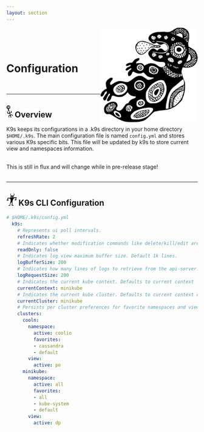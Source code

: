 ```yaml
---
layout: section
---
```


[<img src="/assets/sections/dude.png" align="right" width="256" height="auto"/>](/)

<br/>
<br/>
<br/>

# Configuration

<br/>

---
## <img src="/assets/sections/overview.png" width="auto" height="32"/> Overview

K9s keeps its configurations in a .k9s directory in your home directory `$HOME/.k9s`. The main configuration file is named `config.yml` and stores various K9s specific bits. This file
will be updated by k9s to store current view and namespaces information.


<br/>
<div class="note">
  <i class="fas fa-skull"></i> This is still in flux and will change while in pre-release stage!
</div>


<br/>

---
## <img src="/assets/sections/examples.png" width="auto" height="32"/> K9s CLI Configuration

```yaml
# $HOME/.k9s/config.yml
  k9s:
    # Represents ui poll intervals.
    refreshRate: 2
    # Indicates whether modification commands like delete/kill/edit are disabled. Default is false
    readOnly: false
    # Indicates log view maximum buffer size. Default 1k lines.
    logBufferSize: 200
    # Indicates how many lines of logs to retrieve from the api-server. Default 200 lines.
    logRequestSize: 200
    # Indicates the current kube context. Defaults to current context
    currentContext: minikube
    # Indicates the current kube cluster. Defaults to current context cluster
    currentCluster: minikube
    # Persists per cluster preferences for favorite namespaces and view.
    clusters:
      cooln:
        namespace:
          active: coolio
          favorites:
          - cassandra
          - default
        view:
          active: po
      minikube:
        namespace:
          active: all
          favorites:
          - all
          - kube-system
          - default
        view:
          active: dp
```